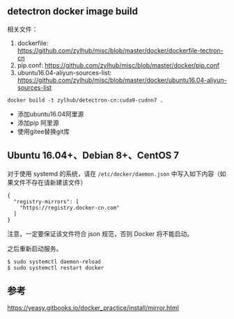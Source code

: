 ## detectron docker image build

相关文件：

1. dockerfile: https://github.com/zylhub/misc/blob/master/docker/dockerfile-tectron-cn
2. pip.conf: https://github.com/zylhub/misc/blob/master/docker/pip.conf
3. ubuntu16.04-aliyun-sources-list: https://github.com/zylhub/misc/blob/master/docker/ubuntu16.04-aliyun-sources-list

`docker build -t zylhub/detectron-cn:cuda9-cudnn7 .`

+ 添加ubuntu16.04阿里源
+ 添加pip 阿里源
+ 使用gitee替换git库


## Ubuntu 16.04+、Debian 8+、CentOS 7

对于使用 systemd 的系统，请在 `/etc/docker/daemon.json` 中写入如下内容（如果文件不存在请新建该文件）
```
{
  "registry-mirrors": [
    "https://registry.docker-cn.com"
  ]
}

```

注意，一定要保证该文件符合 json 规范，否则 Docker 将不能启动。

之后重新启动服务。
```
$ sudo systemctl daemon-reload
$ sudo systemctl restart docker
```

## 参考
https://yeasy.gitbooks.io/docker_practice/install/mirror.html

